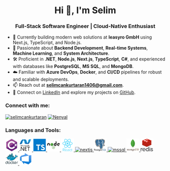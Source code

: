 <h1 align="center">Hi 👋, I'm Selim</h1>
<h3 align="center">Full-Stack Software Engineer | Cloud-Native Enthusiast</h3>

- 🔭 Currently building modern web solutions at **leasyro GmbH** using Next.js, TypeScript, and Node.js.
- 🌱 Passionate about **Backend Development**, **Real-time Systems**, **Machine Learning**, and **System Architecture**.
- 🛠️ Proficient in **.NET**, **Node.js**, **Next.js**, **TypeScript**, **C#**, and experienced with databases like **PostgreSQL**, **MS SQL**, and **MongoDB**.
- ☁️ Familiar with **Azure DevOps**, **Docker**, and **CI/CD** pipelines for robust and scalable deployments.
- 📫 Reach out at **selimcankurtaran1406@gmail.com**.
- 🔗 Connect on [LinkedIn](https://linkedin.com/in/selimcankurtaran) and explore my projects on [GitHub](https://github.com/Nenyal).

<h3 align="left">Connect with me:</h3>
<p align="left">
<a href="https://linkedin.com/in/selimcankurtaran" target="_blank"><img align="center" src="https://raw.githubusercontent.com/rahuldkjain/github-profile-readme-generator/master/src/images/icons/Social/linked-in-alt.svg" alt="selimcankurtaran" height="30" width="40" /></a>
<a href="https://github.com/Nenyal" target="_blank"><img align="center" src="https://raw.githubusercontent.com/rahuldkjain/github-profile-readme-generator/master/src/images/icons/Social/github.svg" alt="Nenyal" height="30" width="40" /></a>
</p>

<h3 align="left">Languages and Tools:</h3>
<p align="left">
<a href="https://www.w3schools.com/cs/" target="_blank" rel="noreferrer"> <img src="https://raw.githubusercontent.com/devicons/devicon/master/icons/csharp/csharp-original.svg" alt="csharp" width="40" height="40"/> </a>
<a href="https://dotnet.microsoft.com/" target="_blank" rel="noreferrer"> <img src="https://raw.githubusercontent.com/devicons/devicon/master/icons/dot-net/dot-net-original-wordmark.svg" alt="dotnet" width="40" height="40"/> </a>
<a href="https://www.typescriptlang.org/" target="_blank" rel="noreferrer"><img src="https://raw.githubusercontent.com/devicons/devicon/master/icons/typescript/typescript-original.svg" alt="typescript" width="40" height="40"/> </a>
<a href="https://nodejs.org" target="_blank" rel="noreferrer"> <img src="https://raw.githubusercontent.com/devicons/devicon/master/icons/nodejs/nodejs-original-wordmark.svg" alt="nodejs" width="40" height="40"/> </a>
<a href="https://react.dev/" target="_blank" rel="noreferrer"> <img src="https://raw.githubusercontent.com/devicons/devicon/master/icons/react/react-original-wordmark.svg" alt="react" width="40" height="40"/> </a>
<a href="https://nextjs.org/" target="_blank" rel="noreferrer"> <img src="https://cdn.worldvectorlogo.com/logos/nextjs-2.svg" alt="nextjs" width="40" height="40"/> </a>
<a href="https://www.postgresql.org/" target="_blank" rel="noreferrer"> <img src="https://raw.githubusercontent.com/devicons/devicon/master/icons/postgresql/postgresql-original-wordmark.svg" alt="postgresql" width="40" height="40"/> </a>
<a href="https://www.microsoft.com/en-us/sql-server" target="_blank" rel="noreferrer"> <img src="https://www.svgrepo.com/show/303229/microsoft-sql-server-logo.svg" alt="mssql" width="40" height="40"/> </a>
<a href="https://www.mongodb.com/" target="_blank" rel="noreferrer"> <img src="https://raw.githubusercontent.com/devicons/devicon/master/icons/mongodb/mongodb-original-wordmark.svg" alt="mongodb" width="40" height="40"/> </a>
<a href="https://redis.io/" target="_blank" rel="noreferrer"> <img src="https://raw.githubusercontent.com/devicons/devicon/master/icons/redis/redis-original-wordmark.svg" alt="redis" width="40" height="40"/> </a>
<a href="https://www.docker.com/" target="_blank" rel="noreferrer"> <img src="https://raw.githubusercontent.com/devicons/devicon/master/icons/docker/docker-original-wordmark.svg" alt="docker" width="40" height="40"/> </a>
<a href="https://azure.microsoft.com/en-us/products/devops/" target="_blank" rel="noreferrer"> <img src="https://raw.githubusercontent.com/devicons/devicon/refs/heads/master/icons/azuredevops/azuredevops-original.svg" alt="azuredevops" width="40" height="40"/> </a>
</p>
